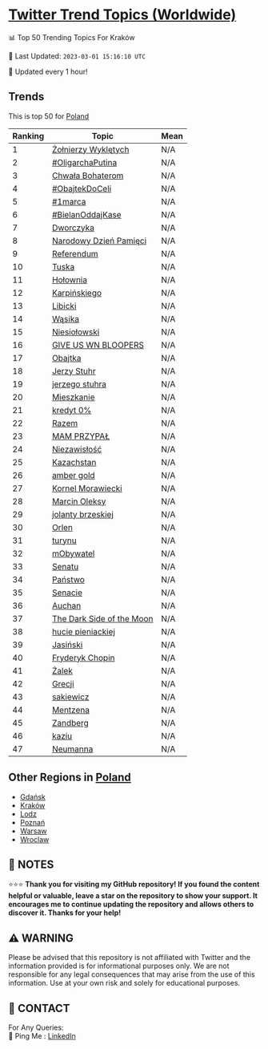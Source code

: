 [Twitter Trend Topics (Worldwide)](https://github.com/ErcinDedeoglu/Twitter-Trend-Topics)
==========


📊 Top 50 Trending Topics For Kraków

📆 Last Updated: `2023-03-01 15:16:10 UTC`

🔧 Updated every 1 hour!


## Trends

This is top 50 for [Poland](</Poland>)

| Ranking | Topic | Mean |
| ------- | ------------ | ------------ |
| 1 | [Żołnierzy Wyklętych](http://twitter.com/search?q=%c5%bbo%c5%82nierzy+Wykl%c4%99tych) | N/A |
| 2 | [#OligarchaPutina](http://twitter.com/search?q=%23OligarchaPutina) | N/A |
| 3 | [Chwała Bohaterom](http://twitter.com/search?q=Chwa%c5%82a+Bohaterom) | N/A |
| 4 | [#ObajtekDoCeli](http://twitter.com/search?q=%23ObajtekDoCeli) | N/A |
| 5 | [#1marca](http://twitter.com/search?q=%231marca) | N/A |
| 6 | [#BielanOddajKase](http://twitter.com/search?q=%23BielanOddajKase) | N/A |
| 7 | [Dworczyka](http://twitter.com/search?q=Dworczyka) | N/A |
| 8 | [Narodowy Dzień Pamięci](http://twitter.com/search?q=Narodowy+Dzie%c5%84+Pami%c4%99ci) | N/A |
| 9 | [Referendum](http://twitter.com/search?q=Referendum) | N/A |
| 10 | [Tuska](http://twitter.com/search?q=Tuska) | N/A |
| 11 | [Hołownia](http://twitter.com/search?q=Ho%c5%82ownia) | N/A |
| 12 | [Karpińskiego](http://twitter.com/search?q=Karpi%c5%84skiego) | N/A |
| 13 | [Libicki](http://twitter.com/search?q=Libicki) | N/A |
| 14 | [Wąsika](http://twitter.com/search?q=W%c4%85sika) | N/A |
| 15 | [Niesiołowski](http://twitter.com/search?q=Niesio%c5%82owski) | N/A |
| 16 | [GIVE US WN BLOOPERS](http://twitter.com/search?q=GIVE+US+WN+BLOOPERS) | N/A |
| 17 | [Obajtka](http://twitter.com/search?q=Obajtka) | N/A |
| 18 | [Jerzy Stuhr](http://twitter.com/search?q=Jerzy+Stuhr) | N/A |
| 19 | [jerzego stuhra](http://twitter.com/search?q=jerzego+stuhra) | N/A |
| 20 | [Mieszkanie](http://twitter.com/search?q=Mieszkanie) | N/A |
| 21 | [kredyt 0%](http://twitter.com/search?q=kredyt+0%25) | N/A |
| 22 | [Razem](http://twitter.com/search?q=Razem) | N/A |
| 23 | [MAM PRZYPAŁ](http://twitter.com/search?q=MAM+PRZYPA%c5%81) | N/A |
| 24 | [Niezawisłość](http://twitter.com/search?q=Niezawis%c5%82o%c5%9b%c4%87) | N/A |
| 25 | [Kazachstan](http://twitter.com/search?q=Kazachstan) | N/A |
| 26 | [amber gold](http://twitter.com/search?q=amber+gold) | N/A |
| 27 | [Kornel Morawiecki](http://twitter.com/search?q=Kornel+Morawiecki) | N/A |
| 28 | [Marcin Oleksy](http://twitter.com/search?q=Marcin+Oleksy) | N/A |
| 29 | [jolanty brzeskiej](http://twitter.com/search?q=jolanty+brzeskiej) | N/A |
| 30 | [Orlen](http://twitter.com/search?q=Orlen) | N/A |
| 31 | [turynu](http://twitter.com/search?q=turynu) | N/A |
| 32 | [mObywatel](http://twitter.com/search?q=mObywatel) | N/A |
| 33 | [Senatu](http://twitter.com/search?q=Senatu) | N/A |
| 34 | [Państwo](http://twitter.com/search?q=Pa%c5%84stwo) | N/A |
| 35 | [Senacie](http://twitter.com/search?q=Senacie) | N/A |
| 36 | [Auchan](http://twitter.com/search?q=Auchan) | N/A |
| 37 | [The Dark Side of the Moon](http://twitter.com/search?q=The+Dark+Side+of+the+Moon) | N/A |
| 38 | [hucie pieniackiej](http://twitter.com/search?q=hucie+pieniackiej) | N/A |
| 39 | [Jasiński](http://twitter.com/search?q=Jasi%c5%84ski) | N/A |
| 40 | [Fryderyk Chopin](http://twitter.com/search?q=Fryderyk+Chopin) | N/A |
| 41 | [Żalek](http://twitter.com/search?q=%c5%bbalek) | N/A |
| 42 | [Grecji](http://twitter.com/search?q=Grecji) | N/A |
| 43 | [sakiewicz](http://twitter.com/search?q=sakiewicz) | N/A |
| 44 | [Mentzena](http://twitter.com/search?q=Mentzena) | N/A |
| 45 | [Zandberg](http://twitter.com/search?q=Zandberg) | N/A |
| 46 | [kaziu](http://twitter.com/search?q=kaziu) | N/A |
| 47 | [Neumanna](http://twitter.com/search?q=Neumanna) | N/A |



## Other Regions in [Poland](</Poland>)

* [Gdańsk](</Poland/Gdańsk.md>)
* [Kraków](</Poland/Kraków.md>)
* [Lodz](</Poland/Lodz.md>)
* [Poznań](</Poland/Poznań.md>)
* [Warsaw](</Poland/Warsaw.md>)
* [Wroclaw](</Poland/Wroclaw.md>)



## 📝 NOTES

⭐⭐⭐ **Thank you for visiting my GitHub repository! If you found the content helpful or valuable, leave a star on the repository to show your support. It encourages me to continue updating the repository and allows others to discover it. Thanks for your help!**


## ⚠️ WARNING

Please be advised that this repository is not affiliated with Twitter and the information provided is for informational purposes only. We are not responsible for any legal consequences that may arise from the use of this information. Use at your own risk and solely for educational purposes.


## 📨 CONTACT

 For Any Queries:  
            🏓 Ping Me : [LinkedIn](https://www.linkedin.com/in/ercindedeoglu/)

